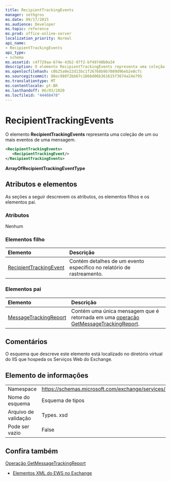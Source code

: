 ```yaml
---
title: RecipientTrackingEvents
manager: sethgros
ms.date: 09/17/2015
ms.audience: Developer
ms.topic: reference
ms.prod: office-online-server
localization_priority: Normal
api_name:
- RecipientTrackingEvents
api_type:
- schema
ms.assetid: c4f729aa-674e-43b2-97f2-bf49740b0a34
description: O elemento RecipientTrackingEvents representa uma coleção de um ou mais eventos de uma mensagem.
ms.openlocfilehash: c0b25a0e22d13bc1f26768b9b7089d96eb2e8cfc
ms.sourcegitcommit: 88ec988f2bb67c1866d06b361615f3674a24e795
ms.translationtype: MT
ms.contentlocale: pt-BR
ms.lasthandoff: 06/03/2020
ms.locfileid: "44468478"
---
```

# <a name="recipienttrackingevents"></a>RecipientTrackingEvents

O elemento **RecipientTrackingEvents** representa uma coleção de um ou mais eventos de uma mensagem. 
  
```XML
<RecipientTrackingEvents>
   <RecipientTrackingEvent/>
</RecipientTrackingEvents>
```

 **ArrayOfRecipientTrackingEventType**
## <a name="attributes-and-elements"></a>Atributos e elementos

As seções a seguir descrevem os atributos, os elementos filhos e os elementos pai.
  
### <a name="attributes"></a>Atributos

Nenhum
  
### <a name="child-elements"></a>Elementos filho

|**Elemento**|**Descrição**|
|:-----|:-----|
|[RecipientTrackingEvent](recipienttrackingevent.md) <br/> |Contém detalhes de um evento específico no relatório de rastreamento.  <br/> |
   
### <a name="parent-elements"></a>Elementos pai

|**Elemento**|**Descrição**|
|:-----|:-----|
|[MessageTrackingReport](messagetrackingreport.md) <br/> |Contém uma única mensagem que é retornada em uma [operação GetMessageTrackingReport](getmessagetrackingreport-operation.md).  <br/> |
   
## <a name="remarks"></a>Comentários

O esquema que descreve este elemento está localizado no diretório virtual do IIS que hospeda os Serviços Web do Exchange.
  
## <a name="element-information"></a>Elemento de informações

|||
|:-----|:-----|
|Namespace  <br/> |https://schemas.microsoft.com/exchange/services/2006/types  <br/> |
|Nome do esquema  <br/> |Esquema de tipos  <br/> |
|Arquivo de validação  <br/> |Types. xsd  <br/> |
|Pode ser vazio  <br/> |False  <br/> |
   
## <a name="see-also"></a>Confira também



[Operação GetMessageTrackingReport](getmessagetrackingreport-operation.md)


- [Elementos XML do EWS no Exchange](ews-xml-elements-in-exchange.md)

